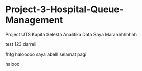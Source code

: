 # Project-3-Hospital-Queue-Management
Project UTS Kapita Selekta Analitika Data
Saya Marahhhhhhhh




test 123 darrell

fhfg
halooooo saya abelll
selamat pagi


halooo